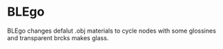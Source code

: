 # BLEgo
BLEgo changes defalut .obj materials to cycle nodes with some glossines and transparent brcks makes glass.
